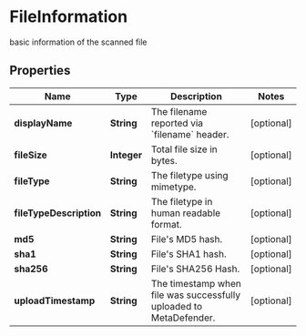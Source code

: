 

# FileInformation

basic information of the scanned file
## Properties

Name | Type | Description | Notes
------------ | ------------- | ------------- | -------------
**displayName** | **String** | The filename reported via &#x60;filename&#x60; header. |  [optional]
**fileSize** | **Integer** | Total file size in bytes. |  [optional]
**fileType** | **String** | The filetype using mimetype. |  [optional]
**fileTypeDescription** | **String** | The filetype in human readable format. |  [optional]
**md5** | **String** | File&#39;s MD5 hash. |  [optional]
**sha1** | **String** | File&#39;s SHA1 hash. |  [optional]
**sha256** | **String** | File&#39;s SHA256 Hash. |  [optional]
**uploadTimestamp** | **String** | The timestamp when file was successfully uploaded to MetaDefender. |  [optional]




